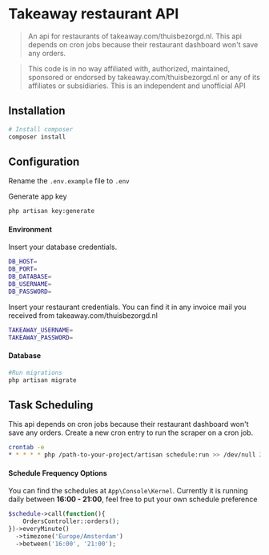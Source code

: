 # **Takeaway restaurant API**

> An api for restaurants of takeaway.com/thuisbezorgd.nl. This api depends on cron jobs because their restaurant dashboard won't save any orders. 

> This code is in no way affiliated with, authorized, maintained, sponsored or endorsed by takeaway.com/thuisbezorgd.nl or any of its affiliates or subsidiaries. This is an independent and unofficial API


## **Installation**
``` bash
# Install composer
composer install

```

## **Configuration**
Rename the ``.env.example`` file to ``.env`` 

Generate app key
``` bash 
php artisan key:generate

```

#### **Environment**
Insert your database credentials.
``` bash
DB_HOST=
DB_PORT=
DB_DATABASE=
DB_USERNAME=
DB_PASSWORD=
```
Insert your restaurant credentials. You can find it in any invoice mail you received from takeaway.com/thuisbezorgd.nl
``` bash
TAKEAWAY_USERNAME=
TAKEAWAY_PASSWORD=
```

#### **Database**

``` bash
#Run migrations
php artisan migrate
```

## **Task Scheduling**
This api depends on cron jobs because their restaurant dashboard won't save any orders. 
Create a new cron entry to run the scraper on a cron job.

``` bash
crontab -e
* * * * * php /path-to-your-project/artisan schedule:run >> /dev/null 2>&1
```

#### **Schedule Frequency Options**
You can find the schedules at ``App\Console\Kernel``. Currently it is running daily between **16:00 - 21:00**, feel free to put your own schedule preference 

``` php
$schedule->call(function(){
    OrdersController::orders();
})->everyMinute()
  ->timezone('Europe/Amsterdam')
  ->between('16:00', '21:00');   
```



